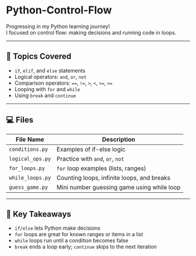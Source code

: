 # Python-Control-Flow


Progressing in my Python learning journey!  
I focused on control flow: making decisions and running code in loops.

---

## 📘 Topics Covered

- `if`, `elif`, and `else` statements
- Logical operators: `and`, `or`, `not`
- Comparison operators: `==`, `!=`, `>`, `<`, `>=`, `<=`
- Looping with `for` and `while`
- Using `break` and `continue`

---

## 💻 Files

| File Name         | Description |
|------------------|-------------|
| `conditions.py`  | Examples of if-else logic |
| `logical_ops.py` | Practice with `and`, `or`, `not` |
| `for_loops.py`   | `for` loop examples (lists, ranges) |
| `while_loops.py` | Counting loops, infinite loops, and breaks |
| `guess_game.py`  | Mini number guessing game using while loop |

---

## 🧠 Key Takeaways

- `if/else` lets Python make decisions
- `for` loops are great for known ranges or items in a list
- `while` loops run until a condition becomes false
- `break` ends a loop early; `continue` skips to the next iteration
